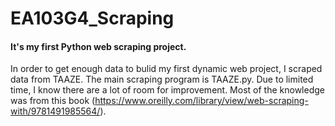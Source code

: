 # EA103G4_Scraping
#### It's my first Python web scraping project.
In order to get enough data to bulid my first dynamic web project,  I scraped data from TAAZE. The main scraping program is TAAZE.py.
Due to limited time, I know there are a lot of room for improvement.
Most of the knowledge was from this book (https://www.oreilly.com/library/view/web-scraping-with/9781491985564/).
